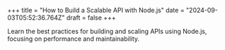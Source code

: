 +++
title = "How to Build a Scalable API with Node.js"
date = "2024-09-03T05:52:36.764Z"
draft = false
+++

  Learn the best practices for building and scaling APIs using Node.js, focusing on performance and maintainability.
        